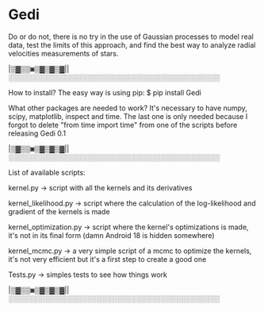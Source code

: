 # Gedi

Do or do not, there is no try in the use of Gaussian processes to model real data, test the limits of this approach, and find the best way to analyze radial velocities measurements of stars.
 
|▒▓▒▒◙▒▓▒▓▒▓||░░░░░░░░░░░░░░░░░░░░░░░░░░░░░░░░░░░░░░░░░░░
 
 How to install?
 The easy way is using pip: $ pip install Gedi

 What other packages are needed to work?
 It's necessary to have numpy, scipy, matplotlib, inspect and time.
 The last one is only needed because I forgot to delete "from time import time" from one of the scripts before releasing Gedi 0.1
 
|▒▓▒▒◙▒▓▒▓▒▓||░░░░░░░░░░░░░░░░░░░░░░░░░░░░░░░░░░░░░░░░░░░

 List of available scripts:
 
 kernel.py -> script with all the kernels and its derivatives
 
 kernel_likelihood.py -> script where the  calculation of the log-likelihood and gradient of the kernels is made

 kernel_optimization.py -> script where the kernel's optimizations is made, it's not in its final form (damn Android 18 is hidden somewhere) 

 kernel_mcmc.py -> a very simple script of a mcmc to optimize the kernels, it's not very efficient but it's a first step to create a good one

 Tests.py -> simples tests to see how things work

|▒▓▒▒◙▒▓▒▓▒▓||░░░░░░░░░░░░░░░░░░░░░░░░░░░░░░░░░░░░░░░░░░░
